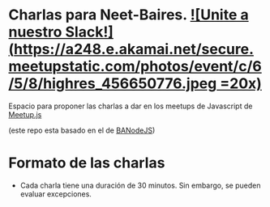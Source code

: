 # Charlas para Neet-Baires. [![Unite a nuestro Slack!](https://a248.e.akamai.net/secure.meetupstatic.com/photos/event/c/6/5/8/highres_456650776.jpeg  =20x)](http://slack.net-baires.com.ar/)
Espacio para proponer las charlas a dar en los meetups de Javascript de [Meetup.js](http://www.meetup.com/Meetup-js/)

(este repo esta basado en el de [BANodeJS](https://github.com/banodejs/charlas))

# Formato de las charlas
- Cada charla tiene una duración de 30 minutos. Sin embargo, se pueden evaluar excepciones.
